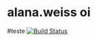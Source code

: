 # alana.weiss oi
#teste
[![Build Status](https://travis-ci.org/cwi-crescer-2017-1/alana.weiss.svg?branch=master)](https://travis-ci.org/cwi-crescer-2017-1/alana.weiss)
